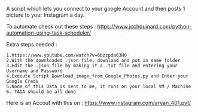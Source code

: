 A script which lets you connect to your google Account and then posts 1 picture to your Instagram a day.

To automate check out these steps : https://www.jcchouinard.com/python-automation-using-task-scheduler/ 

Extra steps needed :

    1.https://www.youtube.com/watch?v=6bzzpda63H0
    2.With the downloaded .json file, download and put in same folder
    3.Edit the .json file by making it a .txt file and entering your Username and Password
    4.Execute Script Download_image_from_Google_Photos.py and Enter your Google Creds
    5.None of this Data is sent to me, it runs on your local VM / Machine
    6. TADA should be all done

Here is an Accout with this on : https://www.instagram.com/aryan_401.pvt/
